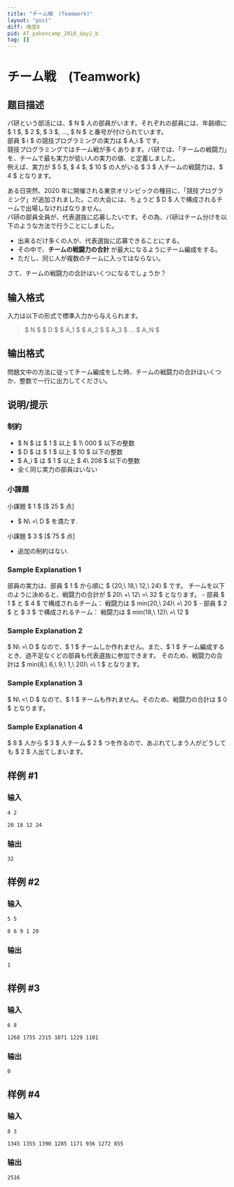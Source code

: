```yaml
---
title: "チーム戦　(Teamwork)"
layout: "post"
diff: 难度0
pid: AT_pakencamp_2018_day2_b
tag: []
---
```


# チーム戦　(Teamwork)

## 题目描述

[problemUrl]: https://atcoder.jp/contests/pakencamp-2018-day2/tasks/pakencamp_2018_day2_b

パ研という部活には、$ N $ 人の部員がいます。それぞれの部員には、年齢順に $ 1 $, $ 2 $, $ 3 $, ..., $ N $ と番号が付けられています。  
 部員 $ i $ の競技プログラミングの実力は $ A_i $ です。  
 競技プログラミングではチーム戦が多くあります。パ研では、「チームの戦闘力」を、チームで最も実力が低い人の実力の値、と定義しました。  
 例えば、実力が $ 5 $, $ 4 $, $ 10 $ の人がいる $ 3 $ 人チームの戦闘力は、$ 4 $ となります。

ある日突然、2020 年に開催される東京オリンピックの種目に、「競技プログラミング」が追加されました。この大会には、ちょうど $ D $ 人で構成されるチームで出場しなければなりません。  
 パ研の部員全員が、代表選抜に応募したいです。その為、パ研はチーム分けを以下のような方法で行うことにしました。

- 出来るだけ多くの人が、代表選抜に応募できることにする。
- その中で、**チームの戦闘力の合計** が最大になるようにチーム編成をする。
- ただし、同じ人が複数のチームに入ってはならない。

さて、チームの戦闘力の合計はいくつになるでしょうか？

## 输入格式

入力は以下の形式で標準入力から与えられます。

> $ N $ $ D $ $ A_1 $ $ A_2 $ $ A_3 $ ... $ A_N $

## 输出格式

問題文中の方法に従ってチーム編成をした時、チームの戦闘力の合計はいくつか、整数で一行に出力してください。

## 说明/提示

### 制約

- $ N $ は $ 1 $ 以上 $ 1\ 000 $ 以下の整数
- $ D $ は $ 1 $ 以上 $ 10 $ 以下の整数
- $ A_i $ は $ 1 $ 以上 $ 4\ 208 $ 以下の整数
- 全く同じ実力の部員はいない

### 小課題

小課題 $ 1 $ \[$ 25 $ 点\]

- $ N\ =\ D $ を満たす.

小課題 $ 3 $ \[$ 75 $ 点\]

- 追加の制約はない.

### Sample Explanation 1

部員の実力は、部員 $ 1 $ から順に $ {20,\ 18,\ 12,\ 24} $ です。 チームを以下のように決めると、戦闘力の合計が $ 20\ +\ 12\ =\ 32 $ となります。 - 部員 $ 1 $ と $ 4 $ で構成されるチーム： 戦闘力は $ min(20,\ 24)\ =\ 20 $ - 部員 $ 2 $ と $ 3 $ で構成されるチーム： 戦闘力は $ min(18,\ 12)\ =\ 12 $

### Sample Explanation 2

$ N\ =\ D $ なので、$ 1 $ チームしか作れません。また、$ 1 $ チーム編成するとき、過不足なくどの部員も代表選抜に参加できます。 そのため、戦闘力の合計は $ min(8,\ 6,\ 9,\ 1,\ 20)\ =\ 1 $ となります。

### Sample Explanation 3

$ N\ <\ D $ なので、$ 1 $ チームも作れません。そのため、戦闘力の合計は $ 0 $ となります。

### Sample Explanation 4

$ 8 $ 人から $ 3 $ 人チーム $ 2 $ つを作るので、あぶれてしまう人がどうしても $ 2 $ 人出てしまいます。

## 样例 #1

### 输入

```
4 2
20 18 12 24
```

### 输出

```
32
```

## 样例 #2

### 输入

```
5 5
8 6 9 1 20
```

### 输出

```
1
```

## 样例 #3

### 输入

```
6 8
1268 1755 2315 1071 1229 1101
```

### 输出

```
0
```

## 样例 #4

### 输入

```
8 3
1345 1355 1390 1285 1171 936 1272 855
```

### 输出

```
2516
```

